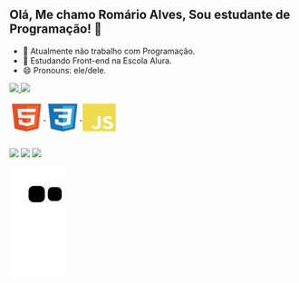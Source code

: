 ## Olá, Me chamo Romário Alves, Sou estudante de Programação! 👋

- 🔭 Atualmente não trabalho com Programação.
- 🌱 Estudando Front-end na Escola Alura.
- 😄 Pronouns: ele/dele.
  
<div>
 
  <a href="https://github.com/romario-alves">
  <img height="180em" src="https://github-readme-stats.vercel.app/api?username=romario-alves&show_icons=true&theme=nord&include_all_commits=true&count_private=true"/>
    <img height="120em" src="https://github-readme-stats.vercel.app/api/top-langs/?username=romario-alves&layout=compact$langs_count=16&theme=nord"/>
 
   <div style="display: inline_block"><br>
    <img align="center" alt="Romario-HTML" height="50" width="60" src="https://raw.githubusercontent.com/devicons/devicon/master/icons/html5/html5-original.svg">
    <img align="center" alt="Romario-CSS" height="50" width="60" src="https://raw.githubusercontent.com/devicons/devicon/master/icons/css3/css3-original.svg">
    <img align="center" alt="Romario-Js" height="50" width="60" src="https://raw.githubusercontent.com/devicons/devicon/master/icons/javascript/javascript-plain.svg">
  </div>
    
   
 ##
 
<div> 
  <a href="https://www.youtube.com/channel/UCFlF7PPF5zQwFZHtMCqwJIg" target="_blank"><img src="https://img.shields.io/badge/YouTube-FF0000?style=for-the-badge&logo=youtube&logoColor=white" target="_blank"></a>
  <a href="https://instagram.com/romariotecla" target="_blank"><img src="https://img.shields.io/badge/-Instagram-%23E4405F?style=for-the-badge&logo=instagram&logoColor=white" target="_blank"></a>
  <a href = "romarioteclaalves@gmail.com"><img src="https://img.shields.io/badge/-Gmail-%23333?style=for-the-badge&logo=gmail&logoColor=white" target="_blank"></a>
  
  
   ![Snake animation](https://github.com/Mateus-Batista12/Mateus-Batista12/blob/output/github-contribution-grid-snake.svg)
</div>

   

